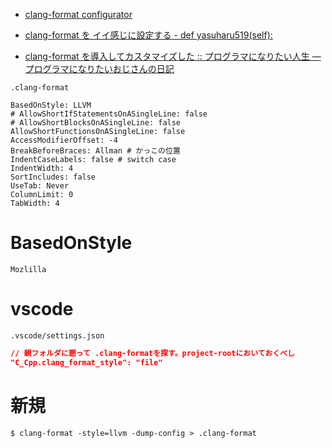 -  [clang-format configurator](https://zed0.co.uk/clang-format-configurator/)

- [clang-format を イイ感じに設定する - def yasuharu519(self):](https://yasuharu519.hatenablog.com/entry/2015/12/13/210825)
- [clang-format を導入してカスタマイズした :: プログラマになりたい人生 — プログラマになりたいおじさんの日記](https://blog.takuchalle.dev/post/2018/04/26/setup_clang_format/)

`.clang-format`
```.clang-format
BasedOnStyle: LLVM
# AllowShortIfStatementsOnASingleLine: false
# AllowShortBlocksOnASingleLine: false
AllowShortFunctionsOnASingleLine: false
AccessModifierOffset: -4 
BreakBeforeBraces: Allman # かっこの位置
IndentCaseLabels: false # switch case
IndentWidth: 4
SortIncludes: false
UseTab: Never
ColumnLimit: 0
TabWidth: 4
```

# BasedOnStyle
`Mozlilla`

# vscode
`.vscode/settings.json`
```json
// 親フォルダに遡って .clang-formatを探す。project-rootにおいておくべし
"C_Cpp.clang_format_style": "file" 
```

# 新規
```
$ clang-format -style=llvm -dump-config > .clang-format
```
